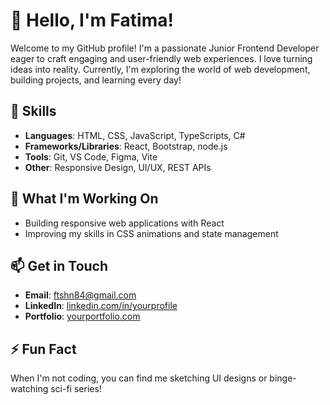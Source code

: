 
# 👋 Hello, I'm Fatima! 
Welcome to my GitHub profile! I'm a passionate Junior Frontend Developer eager to craft engaging and user-friendly web experiences. I love turning ideas into reality. Currently, I'm exploring the world of web development, building projects, and learning every day!

## 🔧 Skills
- **Languages**: HTML, CSS, JavaScript, TypeScripts, C#
- **Frameworks/Libraries**: React, Bootstrap, node.js
- **Tools**: Git, VS Code, Figma, Vite
- **Other**: Responsive Design, UI/UX, REST APIs

## 🌟 What I'm Working On
- Building responsive web applications with React
- Improving my skills in CSS animations and state management

## 📫 Get in Touch
- **Email**: ftshn84@gmail.com
- **LinkedIn**: [linkedin.com/in/yourprofile](https://linkedin.com/in/yourprofile)
- **Portfolio**: [yourportfolio.com](https://yourportfolio.com)

## ⚡ Fun Fact
When I'm not coding, you can find me sketching UI designs or binge-watching sci-fi series!
